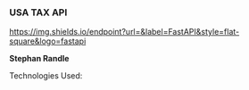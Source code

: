 ### USA TAX API

https://img.shields.io/endpoint?url=&label=FastAPI&style=flat-square&logo=fastapi

**Stephan Randle**

Technologies Used:
